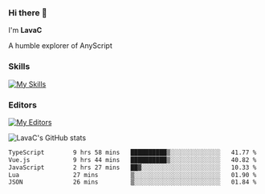 ### Hi there 👋
I'm **LavaC**

A humble explorer of AnyScript

### Skills
[![My Skills](https://skillicons.dev/icons?i=js,ts,vue,nodejs,nuxtjs,astro,solidjs,tailwind)](https://skillicons.dev)

### Editors
[![My Editors](https://skillicons.dev/icons?i=neovim,vscode)](https://skillicons.dev)

![LavaC's GitHub stats](https://github-readme-stats.vercel.app/api?username=LavaCxx&show_icons=true&theme=synthwave)

<!--START_SECTION:waka-->

```txt
TypeScript        9 hrs 58 mins   ██████████▒░░░░░░░░░░░░░░   41.77 %
Vue.js            9 hrs 44 mins   ██████████▒░░░░░░░░░░░░░░   40.82 %
JavaScript        2 hrs 27 mins   ██▓░░░░░░░░░░░░░░░░░░░░░░   10.33 %
Lua               27 mins         ▒░░░░░░░░░░░░░░░░░░░░░░░░   01.90 %
JSON              26 mins         ▒░░░░░░░░░░░░░░░░░░░░░░░░   01.84 %
```

<!--END_SECTION:waka-->
